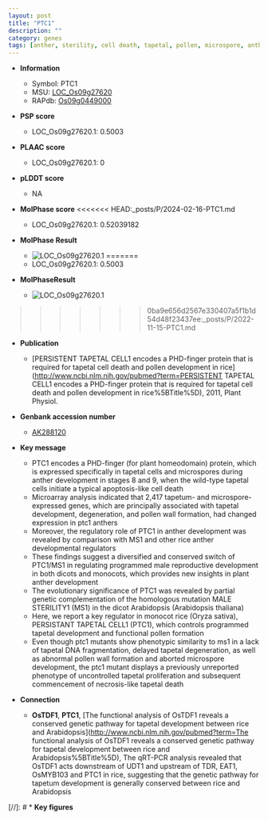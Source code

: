 ```yaml
---
layout: post
title: "PTC1"
description: ""
category: genes
tags: [anther, sterility, cell death, tapetal, pollen, microspore, anther development, tapetum, reproductive]
---
```


* **Information**  
    + Symbol: PTC1  
    + MSU: [LOC_Os09g27620](http://rice.plantbiology.msu.edu/cgi-bin/ORF_infopage.cgi?orf=LOC_Os09g27620)  
    + RAPdb: [Os09g0449000](http://rapdb.dna.affrc.go.jp/viewer/gbrowse_details/irgsp1?name=Os09g0449000)  

* **PSP score**  
    + LOC_Os09g27620.1: 0.5003 

* **PLAAC score**  
    + LOC_Os09g27620.1: 0 

* **pLDDT score**
    + NA


* **MolPhase score**
<<<<<<< HEAD:_posts/P/2024-02-16-PTC1.md
    + LOC_Os09g27620.1: 0.52039182

* **MolPhase Result**
    + ![LOC_Os09g27620.1](https://304243504.github.io/Pictures/LOC_Os09g/LOC_Os09g27620.1.png)
=======
    + LOC_Os09g27620.1: 0.5003

* **MolPhaseResult**
    + ![LOC_Os09g27620.1](https://ricepsp.github.io/pictures/LOC_Os09g/LOC_Os09g27620.1.png)
>>>>>>> 0ba9e656d2567e330407a5f1b1d54d48f23437ee:_posts/P/2022-11-15-PTC1.md

* **Publication**  
    + [PERSISTENT TAPETAL CELL1 encodes a PHD-finger protein that is required for tapetal cell death and pollen development in rice](http://www.ncbi.nlm.nih.gov/pubmed?term=PERSISTENT TAPETAL CELL1 encodes a PHD-finger protein that is required for tapetal cell death and pollen development in rice%5BTitle%5D), 2011, Plant Physiol.

* **Genbank accession number**  
    + [AK288120](http://www.ncbi.nlm.nih.gov/nuccore/AK288120)

* **Key message**  
    + PTC1 encodes a PHD-finger (for plant homeodomain) protein, which is expressed specifically in tapetal cells and microspores during anther development in stages 8 and 9, when the wild-type tapetal cells initiate a typical apoptosis-like cell death
    + Microarray analysis indicated that 2,417 tapetum- and microspore-expressed genes, which are principally associated with tapetal development, degeneration, and pollen wall formation, had changed expression in ptc1 anthers
    + Moreover, the regulatory role of PTC1 in anther development was revealed by comparison with MS1 and other rice anther developmental regulators
    + These findings suggest a diversified and conserved switch of PTC1/MS1 in regulating programmed male reproductive development in both dicots and monocots, which provides new insights in plant anther development
    + The evolutionary significance of PTC1 was revealed by partial genetic complementation of the homologous mutation MALE STERILITY1 (MS1) in the dicot Arabidopsis (Arabidopsis thaliana)
    + Here, we report a key regulator in monocot rice (Oryza sativa), PERSISTANT TAPETAL CELL1 (PTC1), which controls programmed tapetal development and functional pollen formation
    + Even though ptc1 mutants show phenotypic similarity to ms1 in a lack of tapetal DNA fragmentation, delayed tapetal degeneration, as well as abnormal pollen wall formation and aborted microspore development, the ptc1 mutant displays a previously unreported phenotype of uncontrolled tapetal proliferation and subsequent commencement of necrosis-like tapetal death

* **Connection**  
    + __OsTDF1__, __PTC1__, [The functional analysis of OsTDF1 reveals a conserved genetic pathway for tapetal development between rice and Arabidopsis](http://www.ncbi.nlm.nih.gov/pubmed?term=The functional analysis of OsTDF1 reveals a conserved genetic pathway for tapetal development between rice and Arabidopsis%5BTitle%5D), The qRT-PCR analysis revealed that OsTDF1 acts downstream of UDT1 and upstream of TDR, EAT1, OsMYB103 and PTC1 in rice, suggesting that the genetic pathway for tapetum development is generally conserved between rice and Arabidopsis

[//]: # * **Key figures**  


